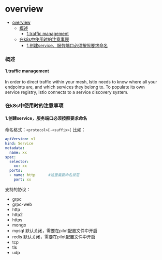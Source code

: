 # overview

<!-- @import "[TOC]" {cmd="toc" depthFrom=1 depthTo=6 orderedList=false} -->
<!-- code_chunk_output -->

- [overview](#overview)
    - [概述](#概述)
      - [1.traffic management](#1traffic-management)
    - [在k8s中使用时的注意事项](#在k8s中使用时的注意事项)
      - [1.创建service，服务端口必须按照要求命名](#1创建service服务端口必须按照要求命名)

<!-- /code_chunk_output -->

### 概述
#### 1.traffic management
In order to direct traffic within your mesh, Istio needs to know where all your endpoints are, and which services they belong to. To populate its own service registry, Istio connects to a service discovery system.


### 在k8s中使用时的注意事项

#### 1.创建service，服务端口必须按照要求命名
命名格式：`<protocol>[-<suffix>]`
比如：
```yaml
apiVersion: v1
kind: Service
metadata:
  name: xx
spec:
  selector:
    xx: xx
  ports:
  - name: http      #这里需要命名规范
    port: xx
```
支持的协议：
* grpc
* grpc-web
* http
* http2
* https
* mongo
* mysql
默认关闭，需要在pilot配置文件中开启
* redis
默认关闭，需要在pilot配置文件中开启
* tcp
* tls
* udp
